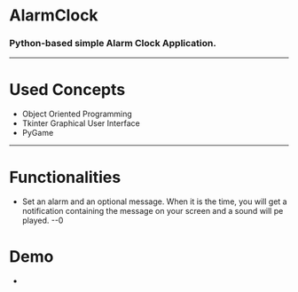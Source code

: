 # AlarmClock
### Python-based simple Alarm Clock Application.
---
# Used Concepts
- Object Oriented Programming
- Tkinter Graphical User Interface
- PyGame
---
# Functionalities
- Set an alarm and an optional message. When it is the time, you will get a notification containing the message on your screen and a sound will pe played.
--0
# Demo
- 
